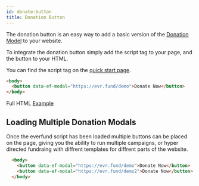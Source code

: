 ```yaml
---
id: donate-button
title: Donation Button
---
```


The donation button is an easy way to add a basic version of the [Donation Model](https://developer.everfund.io/donation-modal) to your website.

To integrate the donation button simply add the script tag to your page, and the button to your HTML.

You can find the script tag on the [quick start page](https://3000-orange-koi-8g010e2m.ws-eu16.gitpod.io/quick-start#install-from-cdn).

```html
<body>
  <button data-ef-modal="https://evr.fund/demo">Donate Now</button>
</body>
```

Full HTML [Example](https://codesandbox.io/s/everfund-donation-button-example-br01y)

## Loading Multiple Donation Modals

Once the everfund script has been loaded multiple buttons can be placed on the page, giving you the ability to run multiple campaigns, or hyper directed fundraing with diffrent templates for diffrent parts of the website.

```html
  <body>
    <button data-ef-modal="https://evr.fund/demo">Donate Now</button>
    <button data-ef-modal="https://evr.fund/demo2">Donate Now</button>
  </body>
```


